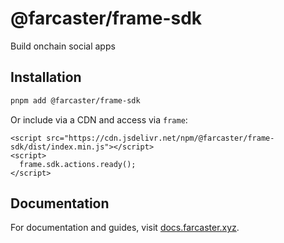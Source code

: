 # @farcaster/frame-sdk

Build onchain social apps

## Installation

```bash
pnpm add @farcaster/frame-sdk
```

Or include via a CDN and access via `frame`:

```
<script src="https://cdn.jsdelivr.net/npm/@farcaster/frame-sdk/dist/index.min.js"></script>
<script>
  frame.sdk.actions.ready();
</script>
```

## Documentation

For documentation and guides, visit [docs.farcaster.xyz](https://docs.farcaster.xyz/developers/frames/v2/).


